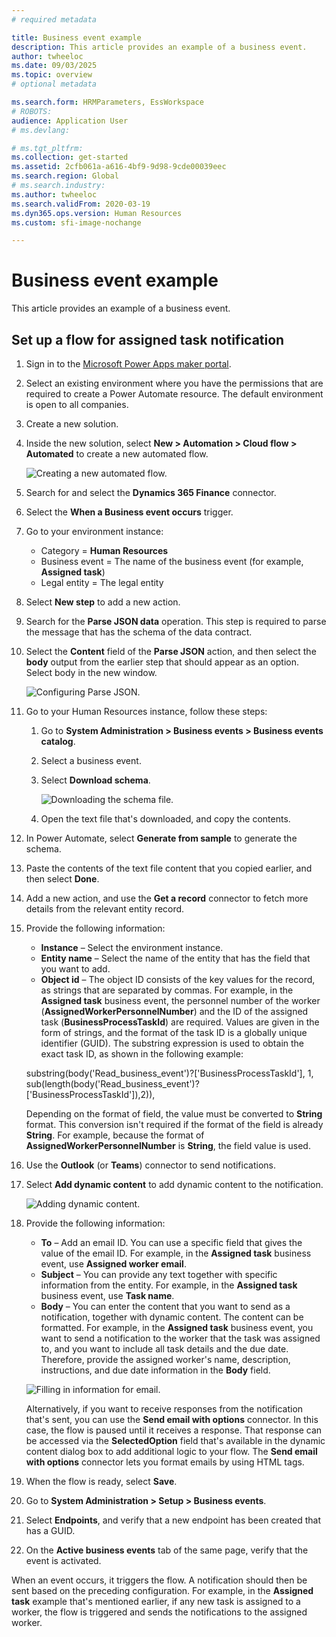 ```yaml
---
# required metadata

title: Business event example
description: This article provides an example of a business event.
author: twheeloc
ms.date: 09/03/2025
ms.topic: overview
# optional metadata

ms.search.form: HRMParameters, EssWorkspace
# ROBOTS: 
audience: Application User
# ms.devlang: 

# ms.tgt_pltfrm: 
ms.collection: get-started
ms.assetid: 2cfb061a-a616-4bf9-9d98-9cde00039eec
ms.search.region: Global
# ms.search.industry: 
ms.author: twheeloc
ms.search.validFrom: 2020-03-19
ms.dyn365.ops.version: Human Resources
ms.custom: sfi-image-nochange

---
```


# Business event example

This article provides an example of a business event.

## Set up a flow for assigned task notification

1. Sign in to the [Microsoft Power Apps maker portal](https://make.powerapps.com/).
2. Select an existing environment where you have the permissions that are required to create a Power Automate resource. The default environment is open to all companies.
3. Create a new solution.
4. Inside the new solution, select **New \> Automation \> Cloud flow \> Automated** to create a new automated flow.

    ![Creating a new automated flow.](./media/Solution1.png)

5. Search for and select the **Dynamics 365 Finance** connector.
6. Select the **When a Business event occurs** trigger.

7. Go to your environment instance:

    - Category = **Human Resources**
    - Business event = The name of the business event (for example, **Assigned task**)
    - Legal entity = The legal entity

8. Select **New step** to add a new action.
9. Search for the **Parse JSON data** operation. This step is required to parse the message that has the schema of the data contract.
10. Select the **Content** field of the **Parse JSON** action, and then select the **body** output from the earlier step that should appear as an option. Select body in the new window.

    ![Configuring Parse JSON.](./media/Select-option2.png)

11. Go to your Human Resources instance, follow these steps:

    1. Go to **System Administration \> Business events \> Business events catalog**.
    2. Select a business event.
    3. Select **Download schema**.

        ![Downloading the schema file.](./media/Downschema3.png)

    4. Open the text file that's downloaded, and copy the contents.

8. In Power Automate, select **Generate from sample** to generate the schema.
9. Paste the contents of the text file content that you copied earlier, and then select **Done**.
10. Add a new action, and use the **Get a record** connector to fetch more details from the relevant entity record.
11. Provide the following information:

    - **Instance** – Select the environment instance.
    - **Entity name** – Select the name of the entity that has the field that you want to add.
    - **Object id** – The object ID consists of the key values for the record, as strings that are separated by commas. For example, in the **Assigned task** business event, the personnel number of the worker (**AssignedWorkerPersonnelNumber**) and the ID of the assigned task (**BusinessProcessTaskId**) are required. Values are given in the form of strings, and the format of the task ID is a globally unique identifier (GUID). The substring expression is used to obtain the exact task ID, as shown in the following example: 

    substring(body('Read_business_event')?['BusinessProcessTaskId'], 1, sub(length(body('Read_business_event')?['BusinessProcessTaskId']),2)),

    Depending on the format of field, the value must be converted to **String** format. This conversion isn't required if the format of the field is already **String**. For example, because the format of **AssignedWorkerPersonnelNumber** is **String**, the field value is used.

12. Use the **Outlook** (or **Teams**) connector to send notifications.
13. Select **Add dynamic content** to add dynamic content to the notification.

    ![Adding dynamic content.](./media/Send-email5.png)

14. Provide the following information:

    - **To** – Add an email ID. You can use a specific field that gives the value of the email ID. For example, in the **Assigned task** business event, use **Assigned worker email**.
    - **Subject** – You can provide any text together with specific information from the entity. For example, in the **Assigned task** business event, use **Task name**.
    - **Body** – You can enter the content that you want to send as a notification, together with dynamic content. The content can be formatted. For example, in the **Assigned task** business event, you want to send a notification to the worker that the task was assigned to, and you want to include all task details and the due date. Therefore, provide the assigned worker's name, description, instructions, and due date information in the **Body** field.

    ![Filling in information for email.](./media/Send-notification6.png)

    Alternatively, if you want to receive responses from the notification that's sent, you can use the **Send email with options** connector. In this case, the flow is paused until it receives a response. That response can be accessed via the **SelectedOption** field that's available in the dynamic content dialog box to add additional logic to your flow. The **Send email with options** connector lets you format emails by using HTML tags.

15. When the flow is ready, select **Save**.
16. Go to **System Administration \> Setup \> Business events**.
17. Select **Endpoints**, and verify that a new endpoint has been created that has a GUID.
18. On the **Active business events** tab of the same page, verify that the event is activated.

When an event occurs, it triggers the flow. A notification should then be sent based on the preceding configuration. For example, in the **Assigned task** example that's mentioned earlier, if any new task is assigned to a worker, the flow is triggered and sends the notifications to the assigned worker.
